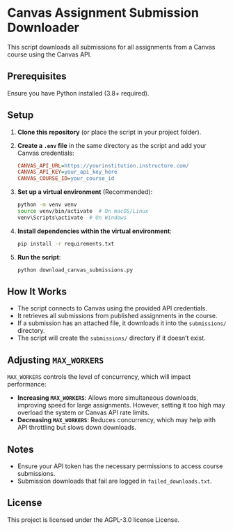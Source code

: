 # Canvas Assignment Submission Downloader

This script downloads all submissions for all assignments from a Canvas course using the Canvas API.

## Prerequisites

Ensure you have Python installed (3.8+ required).

## Setup

1. **Clone this repository** (or place the script in your project folder).
2. **Create a `.env` file** in the same directory as the script and add your Canvas credentials:

   ```ini
   CANVAS_API_URL=https://yourinstitution.instructure.com/
   CANVAS_API_KEY=your_api_key_here
   CANVAS_COURSE_ID=your_course_id
   ```

3. **Set up a virtual environment** (Recommended):

   ```bash
   python -m venv venv
   source venv/bin/activate  # On macOS/Linux
   venv\Scripts\activate  # On Windows
   ```

4. **Install dependencies within the virtual environment**:

   ```bash
   pip install -r requirements.txt
   ```

5. **Run the script**:

   ```bash
   python download_canvas_submissions.py
   ```

## How It Works

- The script connects to Canvas using the provided API credentials.
- It retrieves all submissions from published assignments in the course.
- If a submission has an attached file, it downloads it into the `submissions/` directory.
- The script will create the `submissions/` directory if it doesn’t exist.

## Adjusting `MAX_WORKERS`

`MAX_WORKERS` controls the level of concurrency, which will impact performance:

- **Increasing `MAX_WORKERS`**: Allows more simultaneous downloads, improving speed for large assignments. However, setting it too high may overload the system or Canvas API rate limits.
- **Decreasing `MAX_WORKERS`**: Reduces concurrency, which may help with API throttling but slows down downloads.

## Notes

- Ensure your API token has the necessary permissions to access course submissions.
- Submission downloads that fail are logged in `failed_downloads.txt`.

## License

This project is licensed under the AGPL-3.0 license License.
